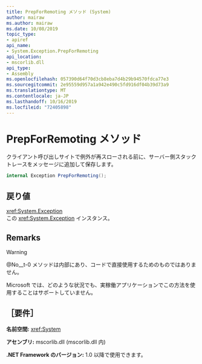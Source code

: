 ```yaml
---
title: PrepForRemoting メソッド (System)
author: mairaw
ms.author: mairaw
ms.date: 10/08/2019
topic_type:
- apiref
api_name:
- System.Exception.PrepForRemoting
api_location:
- mscorlib.dll
api_type:
- Assembly
ms.openlocfilehash: 057390d64f70d3cb8eba7d4b29b94570fdca77e3
ms.sourcegitcommit: 2e95559d957a1a942e490c5fd916df04b39d73a9
ms.translationtype: MT
ms.contentlocale: ja-JP
ms.lasthandoff: 10/16/2019
ms.locfileid: "72405898"
---
```

# <a name="exceptionprepforremoting-method"></a>PrepForRemoting メソッド

クライアント呼び出しサイトで例外が再スローされる前に、サーバー側スタックトレースをメッセージに追加して保存します。

```csharp
internal Exception PrepForRemoting();
```

## <a name="returns"></a>戻り値

<xref:System.Exception>  
この <xref:System.Exception> インスタンス。

## <a name="remarks"></a>Remarks

> [!WARNING]
> @No__t-0 メソッドは内部にあり、コードで直接使用するためのものではありません。
>
> Microsoft では、どのような状況でも、実稼働アプリケーションでこの方法を使用することはサポートしていません。

## <a name="requirements"></a>［要件］

**名前空間:** <xref:System>

**アセンブリ:** mscorlib.dll (mscorlib.dll 内)

**.NET Framework のバージョン:** 1.0 以降で使用できます。
